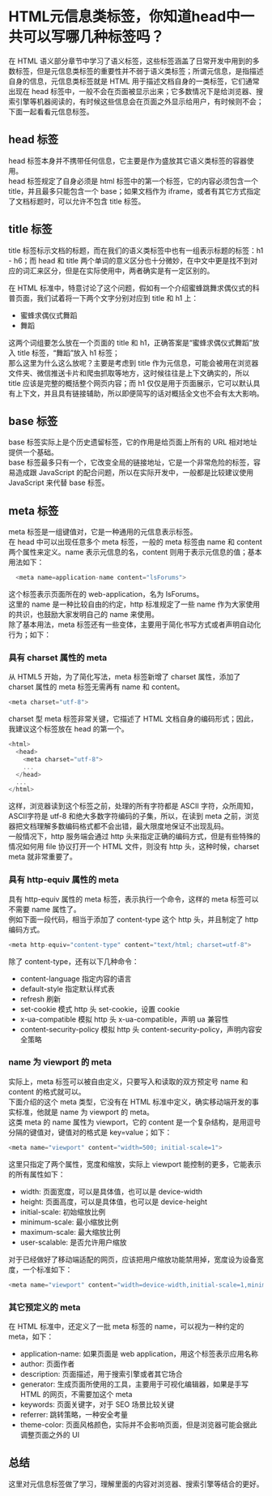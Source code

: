 # HTML元信息类标签，你知道head中一共可以写哪几种标签吗？

在 HTML 语义部分章节中学习了语义标签，这些标签涵盖了日常开发中用到的多数标签，但是元信息类标签的重要性并不弱于语义类标签；所谓元信息，是指描述自身的信息，元信息类标签就是 HTML 用于描述文档自身的一类标签，它们通常出现在 head 标签中，一般不会在页面被显示出来；它多数情况下是给浏览器、搜索引擎等机器阅读的，有时候这些信息会在页面之外显示给用户，有时候则不会；下面一起看看元信息标签。

## head 标签

head 标签本身并不携带任何信息，它主要是作为盛放其它语义类标签的容器使用。  
head 标签规定了自身必须是 html 标签中的第一个标签，它的内容必须包含一个 title，并且最多只能包含一个 base；如果文档作为 iframe，或者有其它方式指定了文档标题时，可以允许不包含 title 标签。

## title 标签

title 标签标示文档的标题，而在我们的语义类标签中也有一组表示标题的标签：h1 - h6；而 head 和 title 两个单词的意义区分也十分微妙，在中文中更是找不到对应的词汇来区分，但是在实际使用中，两者确实是有一定区别的。  
  
在 HTML 标准中，特意讨论了这个问题，假如有一个介绍蜜蜂跳舞求偶仪式的科普页面，我们试着将一下两个文字分别对应到 title 和 h1 上：

- 蜜蜂求偶仪式舞蹈
- 舞蹈

这两个词组要怎么放在一个页面的 title 和 h1，正确答案是“蜜蜂求偶仪式舞蹈”放入 title 标签，“舞蹈”放入 h1 标签；  
那么这里为什么这么放呢？主要是考虑到 title 作为元信息，可能会被用在浏览器文件夹、微信推送卡片和爬虫抓取等地方，这时候往往是上下文确实的，所以 title 应该是完整的概括整个网页内容；而 h1 仅仅是用于页面展示，它可以默认具有上下文，并且具有链接辅助，所以即便简写的话对概括全文也不会有太大影响。

## base 标签

base 标签实际上是个历史遗留标签，它的作用是给页面上所有的 URL 相对地址提供一个基础。  
base 标签最多只有一个，它改变全局的链接地址，它是一个非常危险的标签，容易造成跟 JavaScript 的配合问题，所以在实际开发中，一般都是比较建议使用 JavaScript 来代替 base 标签。

## meta 标签

meta 标签是一组键值对，它是一种通用的元信息表示标签。  
在 head 中可以出现任意多个 meta 标签，一般的 meta 标签由 name 和 content 两个属性来定义。name 表示元信息的名，content 则用于表示元信息的值；基本用法如下：

``` javascript
  <meta name=application-name content="lsForums">
```

这个标签表示页面所在的 web-application，名为 IsForums。  
这里的 name 是一种比较自由的约定，http 标准规定了一些 name 作为大家使用的共识，也鼓励大家发明自己的 name 来使用。  
除了基本用法，meta 标签还有一些变体，主要用于简化书写方式或者声明自动化行为；如下：

### 具有 charset 属性的 meta

从 HTML5 开始，为了简化写法，meta 标签新增了 charset 属性，添加了 charset 属性的 meta 标签无需再有 name 和 content。

``` javascript
<meta charset="utf-8">
```

charset 型 meta 标签非常关键，它描述了 HTML 文档自身的编码形式；因此，我建议这个标签放在 head 的第一个。

``` javascript
<html>
  <head>
    <meta charset="utf-8">
    ...
  </head>
  ...
</html>
```

这样，浏览器读到这个标签之前，处理的所有字符都是 ASCII 字符，众所周知，ASCII字符是 utf-8 和绝大多数字符编码的子集，所以，在读到 meta 之前，浏览器把文档理解多数编码格式都不会出错，最大限度地保证不出现乱码。  
一般情况下，http 服务端会通过 http 头来指定正确的编码方式，但是有些特殊的情况如何用 file 协议打开一个 HTML 文件，则没有 http 头，这种时候，charset meta 就非常重要了。

### 具有 http-equiv 属性的 meta

具有 http-equiv 属性的 meta 标签，表示执行一个命令，这样的 meta 标签可以不需要 name 属性了。  
例如下面一段代码，相当于添加了 content-type 这个 http 头，并且制定了 http 编码方式。

``` javascript
<meta http-equiv="content-type" content="text/html; charset=utf-8">
```

除了 content-type，还有以下几种命令：

- content-language 指定内容的语言
- default-style 指定默认样式表
- refresh 刷新
- set-cookie 模式 http 头 set-cookie，设置 cookie
- x-ua-compatible 模拟 http 头 x-ua-compatible，声明 ua 兼容性
- content-security-policy 模拟 http 头 content-security-policy，声明内容安全策略

### name 为 viewport 的 meta

实际上，meta 标签可以被自由定义，只要写入和读取的双方预定号 name 和 content 的格式就可以。  
下面介绍的这个 meta 类型，它没有在 HTML 标准中定义，确实移动端开发的事实标准，他就是 name 为 viewport 的 meta。  
这类 meta 的 name 属性为 viewport，它的 content 是一个复杂结构，是用逗号分隔的键值对，键值对的格式是 key=value；如下：

``` javascript
<meta name="viewport" content="width=500; initial-scale=1">
```

这里只指定了两个属性，宽度和缩放，实际上 viewport 能控制的更多，它能表示的所有属性如下：

- width: 页面宽度，可以是具体值，也可以是 device-width
- height: 页面高度，可以是具体值，也可以是 device-height
- initial-scale: 初始缩放比例
- minimum-scale: 最小缩放比例
- maximum-scale: 最大缩放比例
- user-scalable: 是否允许用户缩放

对于已经做好了移动端适配的网页，应该把用户缩放功能禁用掉，宽度设为设备宽度，一个标准如下：

``` javascript
<meta name="viewport" content="width=device-width,initial-scale=1,minimum-scale=1,maximum-scale=1,use-scalable=no">
```

### 其它预定义的 meta

在 HTML 标准中，还定义了一批  meta 标签的 name，可以视为一种约定的 meta，如下：

- application-name: 如果页面是 web application，用这个标签表示应用名称
- author: 页面作者
- description: 页面描述，用于搜索引擎或者其它场合
- generator: 生成页面所使用的工具，主要用于可视化编辑器，如果是手写 HTML 的网页，不需要加这个 meta
- keywords: 页面关键字，对于 SEO 场景比较关键
- referrer: 跳转策略，一种安全考量
- theme-color: 页面风格颜色，实际并不会影响页面，但是浏览器可能会据此调整页面之外的 UI

## 总结

这里对元信息标签做了学习，理解里面的内容对浏览器、搜索引擎等结合的更好。